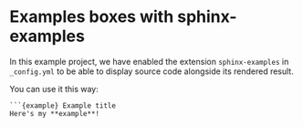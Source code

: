# Examples boxes with sphinx-examples

In this example project, we have enabled the extension `sphinx-examples` in `_config.yml` to be able to display source code alongside its rendered result.

You can use it this way:

```{example} Use examples to show source code and rendered result
```{example} Example title
Here's my **example**!
```


